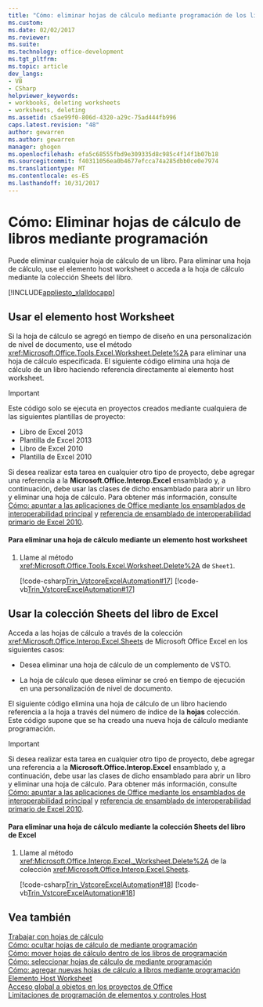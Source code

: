 ```yaml
---
title: "Cómo: eliminar hojas de cálculo mediante programación de los libros | Documentos de Microsoft"
ms.custom: 
ms.date: 02/02/2017
ms.reviewer: 
ms.suite: 
ms.technology: office-development
ms.tgt_pltfrm: 
ms.topic: article
dev_langs:
- VB
- CSharp
helpviewer_keywords:
- workbooks, deleting worksheets
- worksheets, deleting
ms.assetid: c5ae99f0-806d-4320-a29c-75ad444fb996
caps.latest.revision: "48"
author: gewarren
ms.author: gewarren
manager: ghogen
ms.openlocfilehash: efa5c68555fbd9e309335d8c985c4f14f1b07b18
ms.sourcegitcommit: f40311056ea0b4677efcca74a285dbb0ce0e7974
ms.translationtype: MT
ms.contentlocale: es-ES
ms.lasthandoff: 10/31/2017
---
```

# <a name="how-to-programmatically-delete-worksheets-from-workbooks"></a>Cómo: Eliminar hojas de cálculo de libros mediante programación
  Puede eliminar cualquier hoja de cálculo de un libro. Para eliminar una hoja de cálculo, use el elemento host worksheet o acceda a la hoja de cálculo mediante la colección Sheets del libro.  
  
 [!INCLUDE[appliesto_xlalldocapp](../vsto/includes/appliesto-xlalldocapp-md.md)]  
  
## <a name="using-the-worksheet-host-item"></a>Usar el elemento host Worksheet  
 Si la hoja de cálculo se agregó en tiempo de diseño en una personalización de nivel de documento, use el método <xref:Microsoft.Office.Tools.Excel.Worksheet.Delete%2A> para eliminar una hoja de cálculo especificada. El siguiente código elimina una hoja de cálculo de un libro haciendo referencia directamente al elemento host worksheet.  
  
> [!IMPORTANT]  
>  Este código solo se ejecuta en proyectos creados mediante cualquiera de las siguientes plantillas de proyecto:  
>   
>  -   Libro de Excel 2013  
> -   Plantilla de Excel 2013  
> -   Libro de Excel 2010  
> -   Plantilla de Excel 2010  
>   
>  Si desea realizar esta tarea en cualquier otro tipo de proyecto, debe agregar una referencia a la **Microsoft.Office.Interop.Excel** ensamblado y, a continuación, debe usar las clases de dicho ensamblado para abrir un libro y eliminar una hoja de cálculo. Para obtener más información, consulte [Cómo: apuntar a las aplicaciones de Office mediante los ensamblados de interoperabilidad principal](../vsto/how-to-target-office-applications-through-primary-interop-assemblies.md) y [referencia de ensamblado de interoperabilidad primario de Excel 2010](http://go.microsoft.com/fwlink/?LinkId=189585).  
  
#### <a name="to-delete-a-worksheet-by-using-a-worksheet-host-item"></a>Para eliminar una hoja de cálculo mediante un elemento host worksheet  
  
1.  Llame al método <xref:Microsoft.Office.Tools.Excel.Worksheet.Delete%2A> de `Sheet1`.  
  
     [!code-csharp[Trin_VstcoreExcelAutomation#17](../vsto/codesnippet/CSharp/Trin_VstcoreExcelAutomationCS/Sheet1.cs#17)]
     [!code-vb[Trin_VstcoreExcelAutomation#17](../vsto/codesnippet/VisualBasic/Trin_VstcoreExcelAutomation/Sheet1.vb#17)]  
  
## <a name="using-the-sheets-collection-of-the-excel-workbook"></a>Usar la colección Sheets del libro de Excel  
 Acceda a las hojas de cálculo a través de la colección <xref:Microsoft.Office.Interop.Excel.Sheets> de Microsoft Office Excel en los siguientes casos:  
  
-   Desea eliminar una hoja de cálculo de un complemento de VSTO.  
  
-   La hoja de cálculo que desea eliminar se creó en tiempo de ejecución en una personalización de nivel de documento.  
  
 El siguiente código elimina una hoja de cálculo de un libro haciendo referencia a la hoja a través del número de índice de la **hojas** colección. Este código supone que se ha creado una nueva hoja de cálculo mediante programación.  
  
> [!IMPORTANT]  
>  Si desea realizar esta tarea en cualquier otro tipo de proyecto, debe agregar una referencia a la **Microsoft.Office.Interop.Excel** ensamblado y, a continuación, debe usar las clases de dicho ensamblado para abrir un libro y eliminar una hoja de cálculo. Para obtener más información, consulte [Cómo: apuntar a las aplicaciones de Office mediante los ensamblados de interoperabilidad principal](../vsto/how-to-target-office-applications-through-primary-interop-assemblies.md) y [referencia de ensamblado de interoperabilidad primario de Excel 2010](http://go.microsoft.com/fwlink/?LinkId=189585).  
  
#### <a name="to-delete-a-worksheet-by-using-the-sheets-collection-of-the-excel-workbook"></a>Para eliminar una hoja de cálculo mediante la colección Sheets del libro de Excel  
  
1.  Llame al método <xref:Microsoft.Office.Interop.Excel._Worksheet.Delete%2A> de la colección <xref:Microsoft.Office.Interop.Excel.Sheets>.  
  
     [!code-csharp[Trin_VstcoreExcelAutomation#18](../vsto/codesnippet/CSharp/Trin_VstcoreExcelAutomationCS/Sheet1.cs#18)]
     [!code-vb[Trin_VstcoreExcelAutomation#18](../vsto/codesnippet/VisualBasic/Trin_VstcoreExcelAutomation/Sheet1.vb#18)]  
  
## <a name="see-also"></a>Vea también  
 [Trabajar con hojas de cálculo](../vsto/working-with-worksheets.md)   
 [Cómo: ocultar hojas de cálculo de mediante programación](../vsto/how-to-programmatically-hide-worksheets.md)   
 [Cómo: mover hojas de cálculo dentro de los libros de programación](../vsto/how-to-programmatically-move-worksheets-within-workbooks.md)   
 [Cómo: seleccionar hojas de cálculo de mediante programación](../vsto/how-to-programmatically-select-worksheets.md)   
 [Cómo: agregar nuevas hojas de cálculo a libros mediante programación](../vsto/how-to-programmatically-add-new-worksheets-to-workbooks.md)   
 [Elemento Host Worksheet](../vsto/worksheet-host-item.md)   
 [Acceso global a objetos en los proyectos de Office](../vsto/global-access-to-objects-in-office-projects.md)   
 [Limitaciones de programación de elementos y controles Host](../vsto/programmatic-limitations-of-host-items-and-host-controls.md)  
  
  